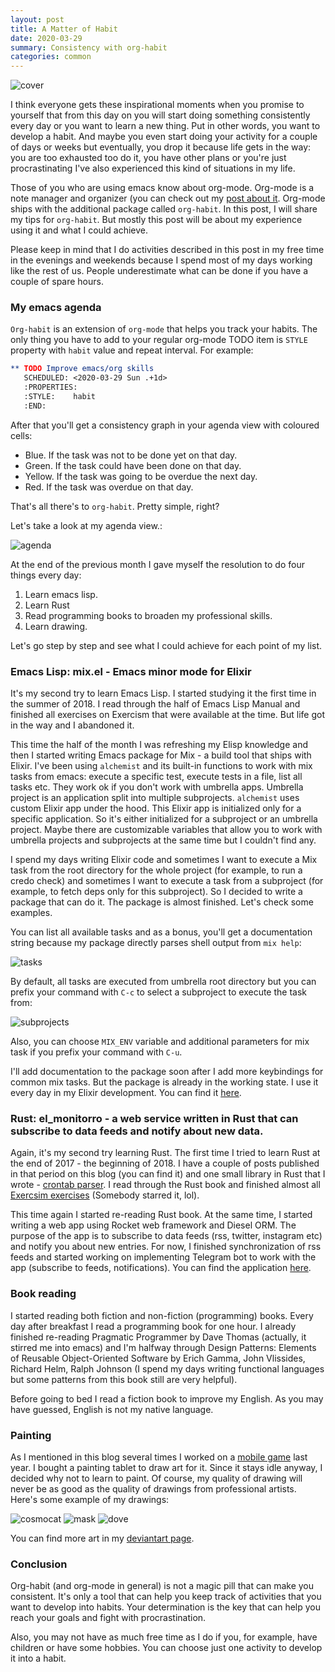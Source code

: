 ```yaml
---
layout: post
title: A Matter of Habit
date: 2020-03-29
summary: Consistency with org-habit
categories: common
---
```


![cover](/images/2020-03-29-org-habit.png)

I think everyone gets these inspirational moments when you promise to yourself that from this day on you will start doing something consistently every day or you want to learn a new thing.  Put in other words, you want to develop a habit. And maybe you even start doing your activity for a couple of days or weeks but eventually, you drop it because life gets in the way: you are too exhausted too do it, you have other plans or you're just procrastinating I've also experienced this kind of situations in my life.

Those of you who are using emacs know about org-mode. Org-mode is a note manager and organizer (you can check out my [post about it](/emacs/2018/08/26/be-productive-with-org-mode). Org-mode ships with the additional package called `org-habit`. In this post, I will share my tips for `org-habit`. But mostly this post will be about my experience using it and what I could achieve.

Please keep in mind that I do activities described in this post in my free time in the evenings and weekends because I spend most of my days working like the rest of us. People underestimate what can be done if you have a couple of spare hours.

### My emacs agenda

`Org-habit` is an extension of `org-mode` that helps you track your habits. The only thing you have to add to your regular org-mode TODO item is `STYLE` property with `habit` value and repeat interval. For example:

```org
** TODO Improve emacs/org skills
   SCHEDULED: <2020-03-29 Sun .+1d>
   :PROPERTIES:
   :STYLE:    habit
   :END:
```

After that you'll get a consistency graph in your agenda view with coloured cells:
- Blue. If the task was not to be done yet on that day.
- Green. If the task could have been done on that day.
- Yellow. If the task was going to be overdue the next day.
- Red. If the task was overdue on that day.

That's all there's to `org-habit`. Pretty simple, right?

Let's take a look at my agenda view.:

![agenda](/images/2020-03-29-org-agenda.png)

At the end of the previous month I gave myself the resolution to do four things every day:
1. Learn emacs lisp.
2. Learn Rust
3. Read programming books to broaden my professional skills.
4. Learn drawing.

Let's go step by step and see what I could achieve for each point of my list.

### Emacs Lisp: mix.el - Emacs minor mode for Elixir

It's my second try to learn Emacs Lisp. I started studying it the first time in the summer of 2018. I read through the half of Emacs Lisp Manual and finished all exercises on Exercism that were available at the time. But life got in the way and I abandoned it.

This time the half of the month I was refreshing my Elisp knowledge and then I started writing Emacs package for Mix - a build tool that ships with Elixir. I've been using `alchemist` and its built-in functions to work with mix tasks from emacs: execute a specific test, execute tests in a file, list all tasks etc. They work ok if you don't work with umbrella apps. Umbrella project is an application split into multiple subprojects. `alchemist` uses custom Elixir app under the hood. This Elixir app is initialized only for a specific application. So it's either initialized for a subproject or an umbrella project. Maybe there are customizable variables that allow you to work with umbrella projects and subprojects at the same time but I couldn't find any.

I spend my days writing Elixir code and sometimes I want to execute a Mix task from the root directory for the whole project (for example, to run a credo check) and sometimes I want to execute a task from a subproject (for example, to fetch deps only for this subproject). So I decided to write a package that can do it. The package is almost finished.  Let's check some examples.

You can list all available tasks and as a bonus, you'll get a documentation string because my package directly parses shell output from `mix help`:

![tasks](/images/2020-03-29-tasks.png)

By default, all tasks are executed from umbrella root directory but you can prefix your command with `C-c` to select a subproject to execute the task from:

![subprojects](/images/2020-03-29-projects.png)

Also, you can choose `MIX_ENV` variable and additional parameters for mix task if you prefix your command with `C-u`.

I'll add documentation to the package soon after I add more keybindings for common mix tasks. But the package is already in the working state. I use it every day in my Elixir development. You can find it [here](https://github.com/ayrat555/mix.el).

### Rust: el_monitorro - a web service written in Rust that can subscribe to data feeds and notify about new data.

Again, it's my second try learning Rust. The first time I tried to learn Rust at the end of 2017 - the beginning of 2018. I have a couple of posts published in that period on this blog (you can find it) and one small library in Rust that I wrote - [crontab parser](https://github.com/ayrat555/cronenberg). I read through the Rust book and finished almost all [Exercsim exercises](https://github.com/ayrat-playground/exercism_rust) (Somebody starred it, lol).

This time again I started re-reading Rust book. At the same time, I started writing a web app using Rocket web framework and Diesel ORM. The purpose of the app is to subscribe to data feeds (rss, twitter, instagram etc) and notify you about new entries. For now, I finished synchronization of rss feeds and started working on implementing Telegram bot to work with the app (subscribe to feeds, notifications). You can find the application [here](https://github.com/ayrat555/el_monitorro).

### Book reading

I started reading both fiction and non-fiction (programming) books. Every day after breakfast I read a  programming book for one hour. I already finished re-reading Pragmatic Programmer by Dave Thomas (actually, it stirred me into emacs) and I'm halfway through Design Patterns: Elements of Reusable Object-Oriented Software by Erich Gamma, John Vlissides, Richard Helm, Ralph Johnson (I spend my days writing functional languages but some patterns from this book still are very helpful).

Before going to bed I read a fiction book to improve my English. As you may have guessed, English is not my native language.

### Painting

As I mentioned in this blog several times I worked on a [mobile game](https://thoughtkraken.com/life_balance) last year. I bought a painting tablet to draw art for it. Since it stays idle anyway, I decided why not to learn to paint. Of course, my quality of drawing will never be as good as the quality of drawings from professional artists. Here's some example of my drawings:

![cosmocat](/images/2020-03-29-cosmocat.jpeg)
![mask](/images/2020-03-29-mask.jpg)
![dove](/images/2020-03-29-dove.png)

You can find more art in my [deviantart page](https://www.deviantart.com/ayratb).

### Conclusion

Org-habit (and org-mode in general) is not a magic pill that can make you consistent. It's only a tool that can help you keep track of activities that you want to develop into habits. Your determination is the key that can help you reach your goals and fight with procrastination.

Also, you may not have as much free time as I do if you, for example, have children or have some hobbies. You can choose just one activity to develop it into a habit.

